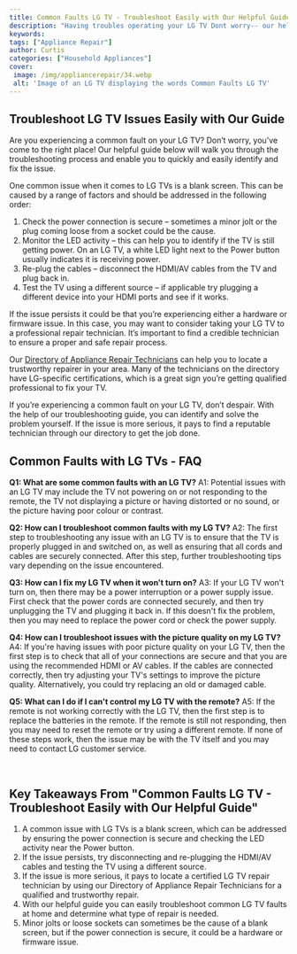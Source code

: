 ```yaml
---
title: Common Faults LG TV - Troubleshoot Easily with Our Helpful Guide
description: "Having troubles operating your LG TV Dont worry-- our helpful guide covers common faults and how to troubleshoot them quickly and easily"
keywords: 
tags: ["Appliance Repair"]
author: Curtis
categories: ["Household Appliances"]
cover: 
 image: /img/appliancerepair/34.webp
 alt: 'Image of an LG TV displaying the words Common Faults LG TV'
---
```

## Troubleshoot LG TV Issues Easily with Our Guide 
Are you experiencing a common fault on your LG TV? Don’t worry, you’ve come to the right place! Our helpful guide below will walk you through the troubleshooting process and enable you to quickly and easily identify and fix the issue. 

One common issue when it comes to LG TVs is a blank screen. This can be caused by a range of factors and should be addressed in the following order: 

1. Check the power connection is secure – sometimes a minor jolt or the plug coming loose from a socket could be the cause. 
2. Monitor the LED activity – this can help you to identify if the TV is still getting power. On an LG TV, a white LED light next to the Power button usually indicates it is receiving power. 
3. Re-plug the cables – disconnect the HDMI/AV cables from the TV and plug back in. 
4. Test the TV using a different source – if applicable try plugging a different device into your HDMI ports and see if it works. 

If the issue persists it could be that you’re experiencing either a hardware or firmware issue. In this case, you may want to consider taking your LG TV to a professional repair technician. It’s important to find a credible technician to ensure a proper and safe repair process. 

Our [Directory of Appliance Repair Technicians](./pages/appliance-repair-technicians) can help you to locate a trustworthy repairer in your area. Many of the technicians on the directory have LG-specific certifications, which is a great sign you’re getting qualified professional to fix your TV. 

If you’re experiencing a common fault on your LG TV, don’t despair. With the help of our troubleshooting guide, you can identify and solve the problem yourself. If the issue is more serious, it pays to find a reputable technician through our directory to get the job done.

## Common Faults with LG TVs - FAQ

**Q1: What are some common faults with an LG TV?**
A1: Potential issues with an LG TV may include the TV not powering on or not responding to the remote, the TV not displaying a picture or having distorted or no sound, or the picture having poor colour or contrast.

**Q2: How can I troubleshoot common faults with my LG TV?**
A2: The first step to troubleshooting any issue with an LG TV is to ensure that the TV is properly plugged in and switched on, as well as ensuring that all cords and cables are securely connected. After this step, further troubleshooting tips vary depending on the issue encountered.

**Q3: How can I fix my LG TV when it won't turn on?**
A3: If your LG TV won't turn on, then there may be a power interruption or a power supply issue. First check that the power cords are connected securely, and then try unplugging the TV and plugging it back in. If this doesn't fix the problem, then you may need to replace the power cord or check the power supply.

**Q4: How can I troubleshoot issues with the picture quality on my LG TV?**
A4: If you're having issues with poor picture quality on your LG TV, then the first step is to check that all of your connections are secure and that you are using the recommended HDMI or AV cables. If the cables are connected correctly, then try adjusting your TV's settings to improve the picture quality. Alternatively, you could try replacing an old or damaged cable.

**Q5: What can I do if I can't control my LG TV with the remote?**
A5: If the remote is not working correctly with the LG TV, then the first step is to replace the batteries in the remote. If the remote is still not responding, then you may need to reset the remote or try using a different remote. If none of these steps work, then the issue may be with the TV itself and you may need to contact LG customer service.

​

## Key Takeaways From "Common Faults LG TV - Troubleshoot Easily with Our Helpful Guide"
1. A common issue with LG TVs is a blank screen, which can be addressed by ensuring the power connection is secure and checking the LED activity near the Power button. 
2. If the issue persists, try disconnecting and re-plugging the HDMI/AV cables and testing the TV using a different source. 
3. If the issue is more serious, it pays to locate a certified LG TV repair technician by using our Directory of Appliance Repair Technicians for a qualified and trustworthy repair. 
4. With our helpful guide you can easily troubleshoot common LG TV faults at home and determine what type of repair is needed. 
5. Minor jolts or loose sockets can sometimes be the cause of a blank screen, but if the power connection is secure, it could be a hardware or firmware issue.
